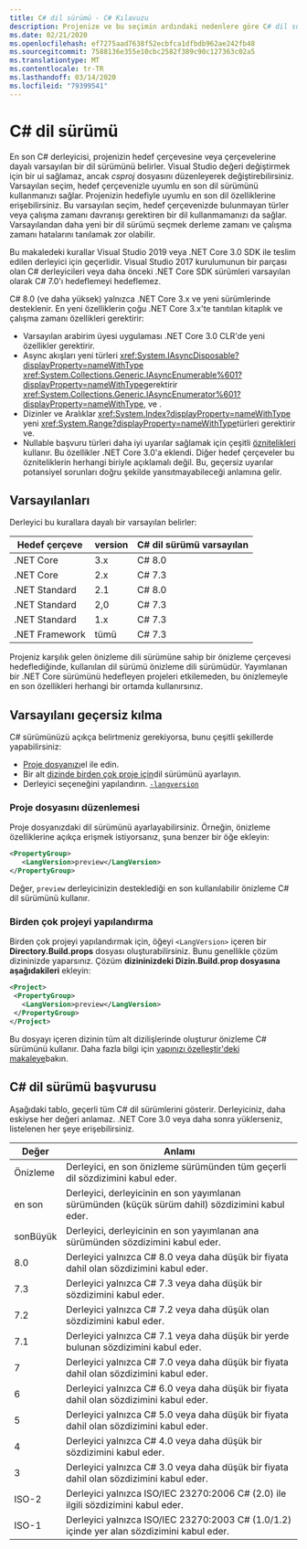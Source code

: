 ```yaml
---
title: C# dil sürümü - C# Kılavuzu
description: Projenize ve bu seçimin ardındaki nedenlere göre C# dil sürümünün nasıl belirlendiği hakkında bilgi edinin. Varsayılanı el ile nasıl geçersiz kısıkyavaş geçersiz kılılabildiğini öğrenin.
ms.date: 02/21/2020
ms.openlocfilehash: ef7275aad7638f52ecbfca1dfbdb962ae242fb48
ms.sourcegitcommit: 7588136e355e10cbc2582f389c90c127363c02a5
ms.translationtype: MT
ms.contentlocale: tr-TR
ms.lasthandoff: 03/14/2020
ms.locfileid: "79399541"
---
```

# <a name="c-language-versioning"></a>C# dil sürümü

En son C# derleyicisi, projenizin hedef çerçevesine veya çerçevelerine dayalı varsayılan bir dil sürümünü belirler. Visual Studio değeri değiştirmek için bir ui sağlamaz, ancak *csproj* dosyasını düzenleyerek değiştirebilirsiniz. Varsayılan seçim, hedef çerçevenizle uyumlu en son dil sürümünü kullanmanızı sağlar. Projenizin hedefiyle uyumlu en son dil özelliklerine erişebilirsiniz. Bu varsayılan seçim, hedef çerçevenizde bulunmayan türler veya çalışma zamanı davranışı gerektiren bir dil kullanmamanızı da sağlar. Varsayılandan daha yeni bir dil sürümü seçmek derleme zamanı ve çalışma zamanı hatalarını tanılamak zor olabilir.

Bu makaledeki kurallar Visual Studio 2019 veya .NET Core 3.0 SDK ile teslim edilen derleyici için geçerlidir. Visual Studio 2017 kurulumunun bir parçası olan C# derleyicileri veya daha önceki .NET Core SDK sürümleri varsayılan olarak C# 7.0'ı hedeflemeyi hedeflemez.

C# 8.0 (ve daha yüksek) yalnızca .NET Core 3.x ve yeni sürümlerinde desteklenir. En yeni özelliklerin çoğu .NET Core 3.x'te tanıtılan kitaplık ve çalışma zamanı özellikleri gerektirir:

- Varsayılan arabirim üyesi uygulaması .NET Core 3.0 CLR'de yeni özellikler gerektirir.
- Async akışları yeni türleri <xref:System.IAsyncDisposable?displayProperty=nameWithType> <xref:System.Collections.Generic.IAsyncEnumerable%601?displayProperty=nameWithType>gerektirir <xref:System.Collections.Generic.IAsyncEnumerator%601?displayProperty=nameWithType>, ve .
- Dizinler ve Aralıklar <xref:System.Index?displayProperty=nameWithType> yeni <xref:System.Range?displayProperty=nameWithType>türleri gerektirir ve.
- Nullable başvuru türleri daha iyi uyarılar sağlamak için çeşitli [öznitelikleri](../nullable-attributes.md) kullanır. Bu özellikler .NET Core 3.0'a eklendi. Diğer hedef çerçeveler bu özniteliklerin herhangi biriyle açıklamalı değil. Bu, geçersiz uyarılar potansiyel sorunları doğru şekilde yansıtmayabileceği anlamına gelir.

## <a name="defaults"></a>Varsayılanları

Derleyici bu kurallara dayalı bir varsayılan belirler:

|Hedef çerçeve|version|C# dil sürümü varsayılan|
|----------------|-------|---------------------------|
|.NET Core|3.x|C# 8.0|
|.NET Core|2.x|C# 7.3|
|.NET Standard|2.1|C# 8.0|
|.NET Standard|2,0|C# 7.3|
|.NET Standard|1.x|C# 7.3|
|.NET Framework|tümü|C# 7.3|

Projeniz karşılık gelen önizleme dili sürümüne sahip bir önizleme çerçevesi hedeflediğinde, kullanılan dil sürümü önizleme dili sürümüdür. Yayımlanan bir .NET Core sürümünü hedefleyen projeleri etkilemeden, bu önizlemeyle en son özellikleri herhangi bir ortamda kullanırsınız.

## <a name="override-a-default"></a>Varsayılanı geçersiz kılma

C# sürümünüzü açıkça belirtmeniz gerekiyorsa, bunu çeşitli şekillerde yapabilirsiniz:

- [Proje dosyanızı](#edit-the-project-file)el ile edin.
- Bir alt [dizinde birden çok proje için](#configure-multiple-projects)dil sürümünü ayarlayın.
- Derleyici seçeneğini yapılandırın. [ `-langversion` ](compiler-options/langversion-compiler-option.md)

### <a name="edit-the-project-file"></a>Proje dosyasını düzenlemesi

Proje dosyanızdaki dil sürümünü ayarlayabilirsiniz. Örneğin, önizleme özelliklerine açıkça erişmek istiyorsanız, şuna benzer bir öğe ekleyin:

```xml
<PropertyGroup>
   <LangVersion>preview</LangVersion>
</PropertyGroup>
```

Değer, `preview` derleyicinizin desteklediği en son kullanılabilir önizleme C# dil sürümünü kullanır.

### <a name="configure-multiple-projects"></a>Birden çok projeyi yapılandırma

Birden çok projeyi yapılandırmak için, öğeyi `<LangVersion>` içeren bir **Directory.Build.props** dosyası oluşturabilirsiniz. Bunu genellikle çözüm dizininizde yaparsınız. Çözüm **dizininizdeki Dizin.Build.prop dosyasına aşağıdakileri** ekleyin:

```xml
<Project>
 <PropertyGroup>
   <LangVersion>preview</LangVersion>
 </PropertyGroup>
</Project>
```

Bu dosyayı içeren dizinin tüm alt dizilişlerinde oluşturur önizleme C# sürümünü kullanır. Daha fazla bilgi için [yapınızı özelleştir'deki makaleye](/visualstudio/msbuild/customize-your-build)bakın.

## <a name="c-language-version-reference"></a>C# dil sürümü başvurusu

Aşağıdaki tablo, geçerli tüm C# dil sürümlerini gösterir. Derleyiciniz, daha eskiyse her değeri anlamaz. .NET Core 3.0 veya daha sonra yüklerseniz, listelenen her şeye erişebilirsiniz.

|Değer|Anlamı|
|------------|-------------|
|Önizleme|Derleyici, en son önizleme sürümünden tüm geçerli dil sözdizimini kabul eder.|
|en son|Derleyici, derleyicinin en son yayımlanan sürümünden (küçük sürüm dahil) sözdizimini kabul eder.|
|sonBüyük|Derleyici, derleyicinin en son yayımlanan ana sürümünden sözdizimini kabul eder.|
|8.0|Derleyici yalnızca C# 8.0 veya daha düşük bir fiyata dahil olan sözdizimini kabul eder.|
|7.3|Derleyici yalnızca C# 7.3 veya daha düşük bir sözdizimini kabul eder.|
|7.2|Derleyici yalnızca C# 7.2 veya daha düşük olan sözdizimini kabul eder.|
|7.1|Derleyici yalnızca C# 7.1 veya daha düşük bir yerde bulunan sözdizimini kabul eder.|
|7|Derleyici yalnızca C# 7.0 veya daha düşük bir fiyata dahil olan sözdizimini kabul eder.|
|6|Derleyici yalnızca C# 6.0 veya daha düşük bir fiyata dahil olan sözdizimini kabul eder.|
|5|Derleyici yalnızca C# 5.0 veya daha düşük bir fiyata dahil olan sözdizimini kabul eder.|
|4|Derleyici yalnızca C# 4.0 veya daha düşük bir sözdizimini kabul eder.|
|3|Derleyici yalnızca C# 3.0 veya daha düşük bir fiyata dahil olan sözdizimini kabul eder.|
|ISO-2|Derleyici yalnızca ISO/IEC 23270:2006 C# (2.0) ile ilgili sözdizimini kabul eder. |
|ISO-1|Derleyici yalnızca ISO/IEC 23270:2003 C# (1.0/1.2) içinde yer alan sözdizimini kabul eder. |
